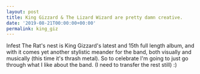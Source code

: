 ```yaml
---
layout: post
title: King Gizzard & The Lizard Wizard are pretty damn creative.
date: '2019-08-21T00:00:00+00:00'
permalink: king_giz
---
```

Infest The Rat's nest is King Gizzard's latest and 15th full length album, and with it comes yet another stylistic meander for the band, both visually and musically (this time it's thrash metal). So to celebrate I'm going to just go through what I like about the band. (I need to transfer the rest still) :)
